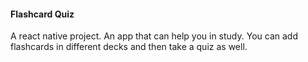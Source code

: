 #### Flashcard Quiz

A react native project. An app that can help you in study. You can add flashcards in different decks and then take a quiz as well.